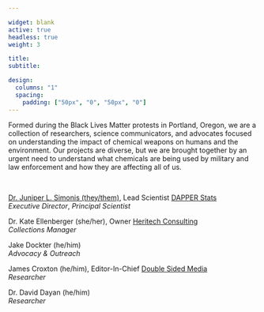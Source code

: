 ```yaml
---

widget: blank
active: true
headless: true
weight: 3

title:
subtitle:

design:
  columns: "1"
  spacing:
    padding: ["50px", "0", "50px", "0"]
---
```



Formed during the Black Lives Matter protests in Portland, Oregon, we are a collection of researchers, science communicators, and advocates focused on understanding the impact of chemical weapons on humans and the environment. 
Our projects are diverse, but we are brought together by an urgent need to understand what chemicals are being used by military and law enforcement and how they are affecting all of us.

<br>

[Dr. Juniper L. Simonis (they/them)](https://www.dapperstats.com/author/dr.-juniper-l.-simonis/), Lead Scientist [DAPPER Stats](https://www.dapperstats.com)  
*Executive Director*, *Principal Scientist*

Dr. Kate Ellenberger (she/her), Owner [Heritech Consulting](https://heritechconsulting.com/)  
*Collections Manager*

Jake Dockter (he/him)  
*Advocacy & Outreach*  

James Croxton (he/him), Editor-In-Chief [Double Sided Media](https://doublesidedmedia.com/)  
*Researcher*

Dr. David Dayan (he/him)  
*Researcher* 